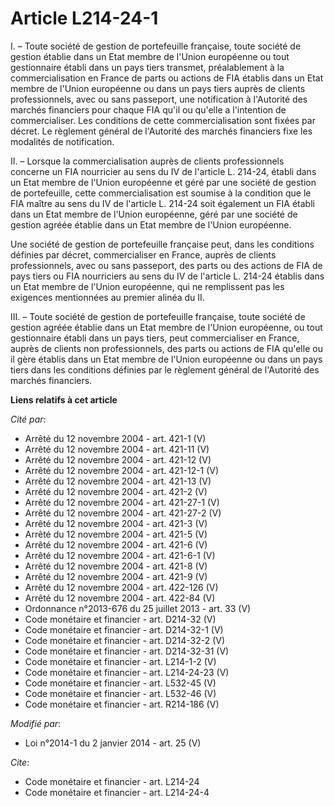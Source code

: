 # Article L214-24-1

I. – Toute société de gestion de portefeuille française, toute société de gestion établie dans un Etat membre de l'Union
européenne ou tout gestionnaire établi dans un pays tiers transmet, préalablement à la commercialisation en France de parts
ou actions de FIA établis dans un Etat membre de l'Union européenne ou dans un pays tiers auprès de clients professionnels,
avec ou sans passeport, une notification à l'Autorité des marchés financiers pour chaque FIA qu'il ou qu'elle a l'intention
de commercialiser. Les conditions de cette commercialisation sont fixées par décret. Le règlement général de l'Autorité des
marchés financiers fixe les modalités de notification.

II. – Lorsque la commercialisation auprès de clients professionnels concerne un FIA nourricier au sens du IV de l'article L.
214-24, établi dans un Etat membre de l'Union européenne et géré par une société de gestion de portefeuille, cette
commercialisation est soumise à la condition que le FIA maître au sens du IV de l'article L. 214-24 soit également un FIA
établi dans un Etat membre de l'Union européenne, géré par une société de gestion agréée établie dans un Etat membre de
l'Union européenne.

Une société de gestion de portefeuille française peut, dans les conditions définies par décret, commercialiser en France,
auprès de clients professionnels, avec ou sans passeport, des parts ou des actions de FIA de pays tiers ou FIA nourriciers au
sens du IV de l'article L. 214-24 établis dans un Etat membre de l'Union européenne, qui ne remplissent pas les exigences
mentionnées au premier alinéa du II.

III. – Toute société de gestion de portefeuille française, toute société de gestion agréée établie dans un Etat membre de
l'Union européenne, ou tout gestionnaire établi dans un pays tiers, peut commercialiser en France, auprès de clients non
professionnels, des parts ou actions de FIA qu'elle ou il gère établis dans un Etat membre de l'Union européenne ou dans un
pays tiers dans les conditions définies par le règlement général de l'Autorité des marchés financiers.

**Liens relatifs à cet article**

_Cité par_:

  - Arrêté du 12 novembre 2004 - art. 421-1 (V)
  - Arrêté du 12 novembre 2004 - art. 421-11 (V)
  - Arrêté du 12 novembre 2004 - art. 421-12 (V)
  - Arrêté du 12 novembre 2004 - art. 421-12-1 (V)
  - Arrêté du 12 novembre 2004 - art. 421-13 (V)
  - Arrêté du 12 novembre 2004 - art. 421-2 (V)
  - Arrêté du 12 novembre 2004 - art. 421-27-1 (V)
  - Arrêté du 12 novembre 2004 - art. 421-27-2 (V)
  - Arrêté du 12 novembre 2004 - art. 421-3 (V)
  - Arrêté du 12 novembre 2004 - art. 421-5 (V)
  - Arrêté du 12 novembre 2004 - art. 421-6 (V)
  - Arrêté du 12 novembre 2004 - art. 421-6-1 (V)
  - Arrêté du 12 novembre 2004 - art. 421-8 (V)
  - Arrêté du 12 novembre 2004 - art. 421-9 (V)
  - Arrêté du 12 novembre 2004 - art. 422-126 (V)
  - Arrêté du 12 novembre 2004 - art. 422-84 (V)
  - Ordonnance n°2013-676 du 25 juillet 2013 - art. 33 (V)
  - Code monétaire et financier - art. D214-32 (V)
  - Code monétaire et financier - art. D214-32-1 (V)
  - Code monétaire et financier - art. D214-32-2 (V)
  - Code monétaire et financier - art. D214-32-31 (V)
  - Code monétaire et financier - art. L214-1-2 (V)
  - Code monétaire et financier - art. L214-24-23 (V)
  - Code monétaire et financier - art. L532-45 (V)
  - Code monétaire et financier - art. L532-46 (V)
  - Code monétaire et financier - art. R214-186 (V)

_Modifié par_:

  - Loi n°2014-1 du 2 janvier 2014 - art. 25 (V)

_Cite_:

  - Code monétaire et financier - art. L214-24
  - Code monétaire et financier - art. L214-24-4
